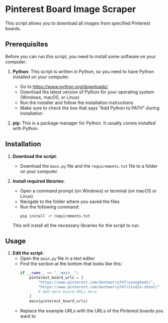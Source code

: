 # Pinterest Board Image Scraper

This script allows you to download all images from specified Pinterest boards.

## Prerequisites

Before you can run this script, you need to install some software on your computer:

1. **Python**: This script is written in Python, so you need to have Python installed on your computer.

   - Go to https://www.python.org/downloads/
   - Download the latest version of Python for your operating system (Windows, macOS, or Linux)
   - Run the installer and follow the installation instructions
   - Make sure to check the box that says "Add Python to PATH" during installation

2. **pip**: This is a package manager for Python. It usually comes installed with Python.

## Installation

1. **Download the script**: 
   - Download the `main.py` file and the `requirements.txt` file to a folder on your computer.

2. **Install required libraries**:
   - Open a command prompt (on Windows) or terminal (on macOS or Linux)
   - Navigate to the folder where you saved the files
   - Run the following command:
     ```
     pip install -r requirements.txt
     ```
   This will install all the necessary libraries for the script to run.

## Usage

1. **Edit the script**:
   - Open the `main.py` file in a text editor
   - Find the section at the bottom that looks like this:
     ```python
     if __name__ == "__main__":
         pinterest_board_urls = [
             "https://www.pinterest.com/dontworry747/youngheds/",
             "https://www.pinterest.com/dontworry747/studio-shoot/"
             # Add more board URLs here
         ]
         main(pinterest_board_urls)
     ```
   - Replace the example URLs with the URLs of the Pinterest boards you want to
